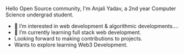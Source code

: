 Hello Open Source community, I'm Anjali Yadav, a 2nd year Computer Science undergrad student.
- 👀 I’m interested in web development & algorithmic developments....
- 🌱 I’m currently learning full stack web development.
- Looking forward to making contributions to projects.
- Wants to explore learning Web3 Development.

<!---
anjaliy11/anjaliy11 is a ✨ special ✨ repository because its `README.md` (this file) appears on your GitHub profile.
You can click the Preview link to take a look at your changes.
--->
